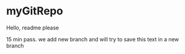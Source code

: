 # myGitRepo
Hello, readme please

15 min pass. 
we add new branch and will try to save this text in a new branch